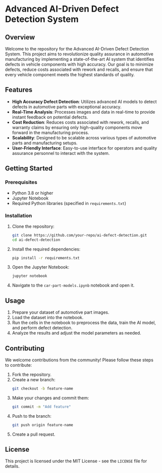 
# Advanced AI-Driven Defect Detection System

## Overview

Welcome to the repository for the Advanced AI-Driven Defect Detection System. This project aims to revolutionize quality assurance in automotive manufacturing by implementing a state-of-the-art AI system that identifies defects in vehicle components with high accuracy. Our goal is to minimize defects, reduce costs associated with rework and recalls, and ensure that every vehicle component meets the highest standards of quality.

## Features

- **High Accuracy Defect Detection**: Utilizes advanced AI models to detect defects in automotive parts with exceptional accuracy.
- **Real-Time Analysis**: Processes images and data in real-time to provide instant feedback on potential defects.
- **Cost Reduction**: Reduces costs associated with rework, recalls, and warranty claims by ensuring only high-quality components move forward in the manufacturing process.
- **Scalability**: Designed to be scalable across various types of automotive parts and manufacturing setups.
- **User-Friendly Interface**: Easy-to-use interface for operators and quality assurance personnel to interact with the system.

## Getting Started

### Prerequisites

- Python 3.8 or higher
- Jupyter Notebook
- Required Python libraries (specified in `requirements.txt`)

### Installation

1. Clone the repository:
    ```bash
    git clone https://github.com/your-repo/ai-defect-detection.git
    cd ai-defect-detection
    ```

2. Install the required dependencies:
    ```bash
    pip install -r requirements.txt
    ```

3. Open the Jupyter Notebook:
    ```bash
    jupyter notebook
    ```

4. Navigate to the `car-part-models.ipynb` notebook and open it.

## Usage

1. Prepare your dataset of automotive part images.
2. Load the dataset into the notebook.
3. Run the cells in the notebook to preprocess the data, train the AI model, and perform defect detection.
4. Analyze the results and adjust the model parameters as needed.

## Contributing

We welcome contributions from the community! Please follow these steps to contribute:

1. Fork the repository.
2. Create a new branch:
    ```bash
    git checkout -b feature-name
    ```
3. Make your changes and commit them:
    ```bash
    git commit -m "Add feature"
    ```
4. Push to the branch:
    ```bash
    git push origin feature-name
    ```
5. Create a pull request.

## License

This project is licensed under the MIT License - see the `LICENSE` file for details.
